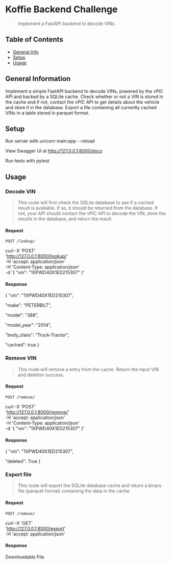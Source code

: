 # Koffie Backend Challenge
> Implement a FastAPI backend to decode VINs. 

## Table of Contents
* [General Info](#general-information)
* [Setup](#setup)
* [Usage](#usage)


## General Information
Implement a simple FastAPI backend to decode VINs, powered by the vPIC API and backed by a SQLite cache.
Check whether or not a VIN is stored in the cache and if not, contact the vPIC API to get details about the vehicle and store it in the database.
Export a file containing all currently cached VINs in a table stored in parquet format.


## Setup
Run server with uvicorn main:app --reload

View Swagger UI at http://127.0.0.1:8000/docs

Run tests with pytest


## Usage

### Decode VIN
> This route will first check the SQLite database to see if a cached result is available. If so, it should be returned from the database. If not, your API should contact the vPIC API to decode the VIN, store the results in the database, and return the result.

#### Request

`POST /lookup/`

curl -X 'POST' \
  'http://127.0.0.1:8000/lookup/' \
  -H 'accept: application/json' \
  -H 'Content-Type: application/json' \
  -d '{
  "vin": "1XPWD40X1ED215307"
}'

#### Response

{
  "vin": "1XPWD40X1ED215307",
  
  "make": "PETERBILT",
  
  "model": "388",
  
  "model_year": "2014",
  
  "body_class": "Truck-Tractor",
  
  "cached": true
}

### Remove VIN
> This route will remove a entry from the cache. Return the input VIN and deletion success. 

#### Request

`POST /remove/`

curl -X 'POST' \
  'http://127.0.0.1:8000/remove/' \
  -H 'accept: application/json' \
  -H 'Content-Type: application/json' \
  -d '{
  "vin": "1XPWD40X1ED215307"
}'

#### Response

{
  "vin": "1XPWD40X1ED215307",
  
  "deleted": True
}


### Export file
> This route will export the SQLite database cache and return a binary file (parquet format) containing the data in the cache.

#### Request

`POST /remove/`

curl -X 'GET' \
  'http://127.0.0.1:8000/export' \
  -H 'accept: application/json'

#### Response

Downloadable File
